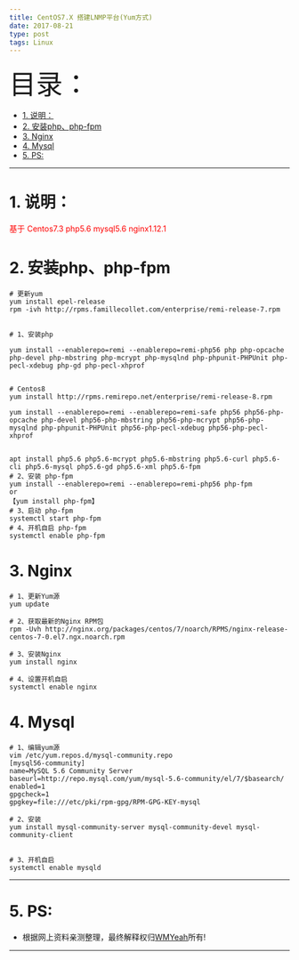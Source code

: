 ```yaml
---
title: CentOS7.X 搭建LNMP平台(Yum方式)
date: 2017-08-21
type: post
tags: Linux
---
```


<font size=20>目录：</font>

<!-- TOC -->

- [1. 说明：](#1-说明)
- [2. 安装php、php-fpm](#2-安装phpphp-fpm)
- [3. Nginx](#3-nginx)
- [4. Mysql](#4-mysql)
- [5. PS:](#5-ps)

<!-- /TOC -->
----  

# 1. 说明：
<font color=red>基于 Centos7.3 php5.6 mysql5.6 nginx1.12.1</font>

# 2. 安装php、php-fpm
```
# 更新yum
yum install epel-release
rpm -ivh http://rpms.famillecollet.com/enterprise/remi-release-7.rpm


# 1、安装php

yum install --enablerepo=remi --enablerepo=remi-php56 php php-opcache php-devel php-mbstring php-mcrypt php-mysqlnd php-phpunit-PHPUnit php-pecl-xdebug php-gd php-pecl-xhprof


# Centos8
yum install http://rpms.remirepo.net/enterprise/remi-release-8.rpm

yum install --enablerepo=remi --enablerepo=remi-safe php56 php56-php-opcache php-devel php56-php-mbstring php56-php-mcrypt php56-php-mysqlnd php-phpunit-PHPUnit php56-php-pecl-xdebug php56-php-pecl-xhprof


apt install php5.6 php5.6-mcrypt php5.6-mbstring php5.6-curl php5.6-cli php5.6-mysql php5.6-gd php5.6-xml php5.6-fpm
# 2、安装 php-fpm
yum install --enablerepo=remi --enablerepo=remi-php56 php-fpm
or
【yum install php-fpm】
# 3、启动 php-fpm
systemctl start php-fpm
# 4、开机自启 php-fpm
systemctl enable php-fpm

```

# 3. Nginx
```
# 1、更新Yum源
yum update

# 2、获取最新的Nginx RPM包
rpm -Uvh http://nginx.org/packages/centos/7/noarch/RPMS/nginx-release-centos-7-0.el7.ngx.noarch.rpm

# 3、安装Nginx
yum install nginx

# 4、设置开机自启
systemctl enable nginx

```

# 4. Mysql

```
# 1、编辑yum源
vim /etc/yum.repos.d/mysql-community.repo
[mysql56-community]
name=MySQL 5.6 Community Server
baseurl=http://repo.mysql.com/yum/mysql-5.6-community/el/7/$basearch/
enabled=1
gpgcheck=1
gpgkey=file:///etc/pki/rpm-gpg/RPM-GPG-KEY-mysql

# 2、安装
yum install mysql-community-server mysql-community-devel mysql-community-client


# 3、开机自启
systemctl enable mysqld

```
------

# 5. PS:

* 根据网上资料亲测整理，最终解释权归[WMYeah][1]所有!

------

[1]:http://www.wmyeah.com
